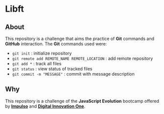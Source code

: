 [Impulso]: https://impulso.work/
[Digital Innovation One]: https://www.dio.me/en

# Libft
## About
This repository is a challenge that aims the practice of **Git** commands and **GitHub** interaction. The **Git** commands used were:
- ```git init``` : initialize repository
- ```git remote add REMOTE_NAME REMOTE_LOCATION``` : add remote repository
- ```git add *``` : track all files
- ```git status``` : view status of tracked files
- ```git commit -m "MESSAGE"``` : commit with message description

## Why
This repository is a challenge of the **JavaScript Evolution** bootcamp offered by **[Impulso]** and **[Digital Innovation One]**.